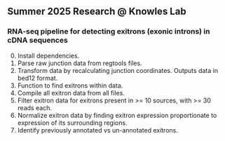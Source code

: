 ## Summer 2025 Research @ Knowles Lab

### RNA-seq pipeline for detecting exitrons (exonic introns) in cDNA sequences

0. Install dependencies.
1. Parse raw junction data from regtools files.
2. Transform data by recalculating junction coordinates. Outputs data in bed12 format.
3. Function to find exitrons within data.
4. Compile all exitron data from all files.
5. Filter exitron data for exitrons present in >= 10 sources, with >= 30 reads each.
6. Normalize exitron data by finding exitron expression proportionate to expression of its surrounding regions.
7. Identify previously annotated vs un-annotated exitrons.

